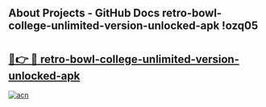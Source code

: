 ## About Projects - GitHub Docs retro-bowl-college-unlimited-version-unlocked-apk !ozq05

# <h2><a href="https://andorid.site?title=retro-bowl-college-unlimited-version-unlocked-apk&ref=14PRO">🔗👉 🔴 retro-bowl-college-unlimited-version-unlocked-apk</a></h2>

[![acn](https://github.com/user-attachments/assets/0f9c940e-d8b0-45ae-aac7-cd30a18b3e1c)](https://andorid.site?title=retro-bowl-college-unlimited-version-unlocked-apk&ref=14PRO)

